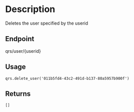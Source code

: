 # Description
Deletes the user specified by the userid

## Endpoint
qrs/user/{userid}

## Usage
```
qrs.delete_user('011b5fd4-43c2-491d-b137-80a5957b900f')
```
## Returns
```
[]
```
